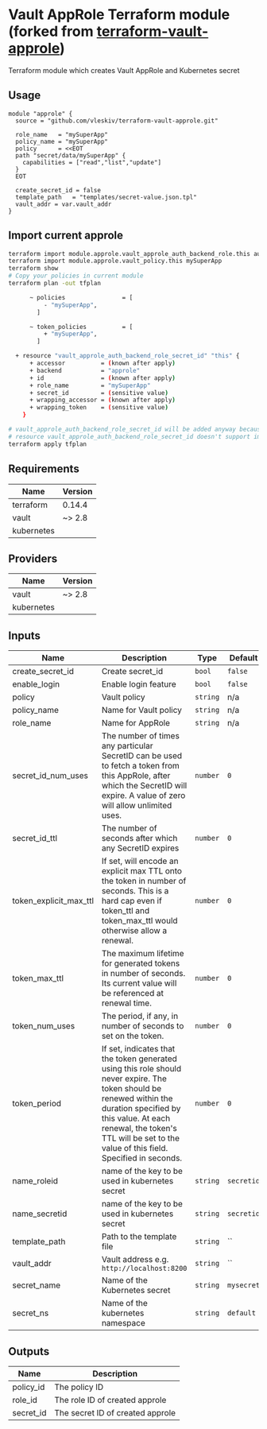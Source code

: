 # Vault AppRole Terraform module (forked from [terraform-vault-approle](https://github.com/makezbs/terraform-vault-approle))

Terraform module which creates Vault AppRole and Kubernetes secret

## Usage

```hcl
module "approle" {
  source = "github.com/vleskiv/terraform-vault-approle.git"

  role_name   = "mySuperApp"
  policy_name = "mySuperApp"
  policy      = <<EOT
  path "secret/data/mySuperApp" {
    capabilities = ["read","list","update"]
  }
  EOT

  create_secret_id = false
  template_path   = "templates/secret-value.json.tpl"
  vault_addr = var.vault_addr
}
```

## Import current approle

```sh
terraform import module.approle.vault_approle_auth_backend_role.this auth/approle/role/mySuperApp
terraform import module.approle.vault_policy.this mySuperApp
terraform show
# Copy your policies in current module
terraform plan -out tfplan

      ~ policies                = [
          - "mySuperApp",
        ]

      ~ token_policies          = [
          + "mySuperApp",
        ]

  + resource "vault_approle_auth_backend_role_secret_id" "this" {
      + accessor          = (known after apply)
      + backend           = "approle"
      + id                = (known after apply)
      + role_name         = "mySuperApp"
      + secret_id         = (sensitive value)
      + wrapping_accessor = (known after apply)
      + wrapping_token    = (sensitive value)
    }

# vault_approle_auth_backend_role_secret_id will be added anyway because
# resource vault_approle_auth_backend_role_secret_id doesn't support import
terraform apply tfplan
```

## Requirements

| Name | Version |
|------|---------|
| terraform | 0.14.4 |
| vault | ~> 2.8 |
| kubernetes |   |

## Providers

| Name | Version |
|------|---------|
| vault | ~> 2.8 |
| kubernetes |   |

## Inputs

| Name | Description | Type | Default | Required |
|------|-------------|------|---------|:--------:|
| create\_secret\_id | Create secret\_id | `bool` | `false` | no |
| enable\_login | Enable login feature | `bool` | `false` | no |
| policy | Vault policy | `string` | n/a | yes |
| policy\_name | Name for Vault policy | `string` | n/a | yes |
| role\_name | Name for AppRole | `string` | n/a | yes |
| secret\_id\_num\_uses | The number of times any particular SecretID can be used to fetch a token from this AppRole, after which the SecretID will expire. A value of zero will allow unlimited uses. | `number` | `0` | no |
| secret\_id\_ttl | The number of seconds after which any SecretID expires | `number` | `0` | no |
| token\_explicit\_max\_ttl | If set, will encode an explicit max TTL onto the token in number of seconds. This is a hard cap even if token\_ttl and token\_max\_ttl would otherwise allow a renewal. | `number` | `0` | no |
| token\_max\_ttl | The maximum lifetime for generated tokens in number of seconds. Its current value will be referenced at renewal time. | `number` | `0` | no |
| token\_num\_uses | The period, if any, in number of seconds to set on the token. | `number` | `0` | no |
| token\_period | If set, indicates that the token generated using this role should never expire. The token should be renewed within the duration specified by this value. At each renewal, the token's TTL will be set to the value of this field. Specified in seconds. | `number` | `0` | no |
| name\_roleid | name of the key to be used in kubernetes secret | `string` | `secretid` | no |
| name\_secretid | name of the key to be used in kubernetes secret | `string` | `secretid` | no |
| template\_path | Path to the template file | `string` | `` | yes |
| vault\_addr | Vault address e.g. `http://localhost:8200` | `string` | `` | yes |
| secret\_name | Name of the Kubernetes secret | `string` | `mysecret` | no |
| secret\_ns | Name of the kubernetes namespace | `string` | `default` | no |


## Outputs

| Name | Description |
|------|-------------|
| policy\_id | The policy ID |
| role\_id | The role ID of created approle |
| secret\_id | The secret ID of created approle |
